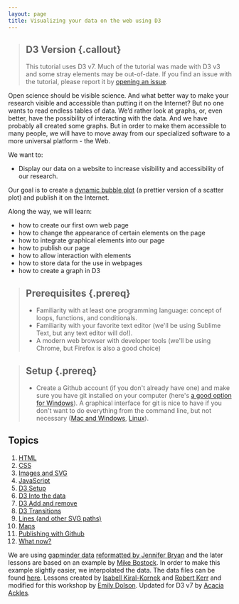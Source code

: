 ```yaml
---
layout: page
title: Visualizing your data on the web using D3
---
```


> ## D3 Version {.callout}
> This tutorial uses D3 v7. Much of the tutorial was made with D3 v3 and some stray elements may be out-of-date. If you find an issue with the tutorial, please report it by [opening an issue](https://github.com/alackles/D3-visualising-data/issues). 

Open science should be visible science. And what better
way to make your research visible and accessible than putting it on the 
Internet? But no one wants to read endless tables of data. We’d rather
look at graphs, or, even better, have the possibility of interacting with the data.
And we have probably all created some graphs. But in order to make them 
accessible to many people, we will have to move away from our specialized
software to a more universal platform - the Web. 

We want to:

* Display our data on a website to increase visibility and accessibility of our research.

Our goal is to create a [dynamic bubble plot](http://bost.ocks.org/mike/nations/) (a prettier version of a scatter plot) and publish it on the Internet.

Along the way, we will learn:

* how to create our first own web page
* how to change the appearance of certain elements on the page
* how to integrate graphical elements into our page
* how to publish our page 
* how to allow interaction with elements
* how to store data for the use in webpages
* how to create a graph in D3

> ## Prerequisites {.prereq}
>
> * Familiarity with at least one programming language: concept of loops, functions, and conditionals.
> * Familiarity with your favorite text editor (we'll be using Sublime Text, but any text editor will do!).
> * A modern web browser with developer tools (we'll be using Chrome, but Firefox is also a good choice)

> ## Setup {.prereq}
>
> * Create a Github account (if you don't already have one) and make sure you have git installed on your computer (here's [a good option for Windows](https://git-for-windows.github.io/)). A graphical interface for git is nice to have if you don't want to do everything from the command line, but not necessary ([Mac and Windows](https://desktop.github.com/), [Linux](https://git-scm.com/download/gui/linux)).


## Topics

1.  [HTML](01-html.html)
2.  [CSS](02-css.html)
3.  [Images and SVG](03-images-and-svg.html) 
4.  [JavaScript](05-javascript.html)
5.  [D3 Setup](07-d3setup.html)
6.  [D3 Into the data](08-d3enter.html)
7.  [D3 Add and remove](09-d3exit.html)
8.  [D3 Transitions](10-d3update.html)
9.  [Lines (and other SVG paths)](11-paths.html)
10. [Maps](12-maps.html)
11. [Publishing with Github](04-publishing-with-github.html)
12. [What now?](xx-d3future.html)

We are using [gapminder data](http://gapminder.org) [reformatted by Jennifer Bryan](http://www.stat.ubc.ca/~jenny/notOcto/STAT545A/examples/gapminder/data/gapminderData.txt) and the later lessons are based on an example by [Mike Bostock](http://bost.ocks.org/mike/nations/). In order to make this example slightly easier, we interpolated the data. The data files can be found [here](http://alackles.github.io/D3-visualising-data/resources/nations.csv).
Lessons created by [Isabell Kiral-Kornek](https://github.com/isakiko) and [Robert Kerr](https://github.com/robrkerr) and modified for this workshop by [Emily Dolson](https://github.com/emilydolson). Updated for D3 v7 by [Acacia Ackles](https://github.com/alackles).
